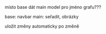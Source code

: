 místo base dát main
model pro jméno grafu??? 

base: navbar
main: seřadit, obrázky

uložit změny automaticky po změně
